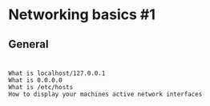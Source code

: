 # Networking basics #1
## General
#
	What is localhost/127.0.0.1
	What is 0.0.0.0
	What is /etc/hosts
	How to display your machines active network interfaces